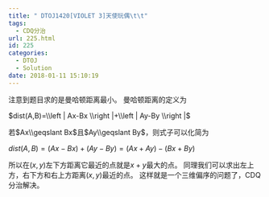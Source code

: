 ```yaml
---
title: " DTOJ1420[VIOLET 3]天使玩偶\t\t"
tags:
  - CDQ分治
url: 225.html
id: 225
categories:
  - DTOJ
  - Solution
date: 2018-01-11 15:10:19
---
```


注意到题目求的是曼哈顿距离最小。 曼哈顿距离的定义为

$dist(A,B)=\\left | Ax-Bx \\right |+\\left | Ay-By \\right |$

若$Ax\\geqslant Bx$且$Ay\\geqslant By$，则式子可以化简为

$dist(A,B)=(Ax-Bx)+(Ay-By)=(Ax+Ay)-(Bx+By)$

所以在$(x,y)$左下方距离它最近的点就是$x+y$最大的点。 同理我们可以求出左上方，右下方和右上方距离$(x,y)$最近的点。 这样就是一个三维偏序的问题了，CDQ分治解决。